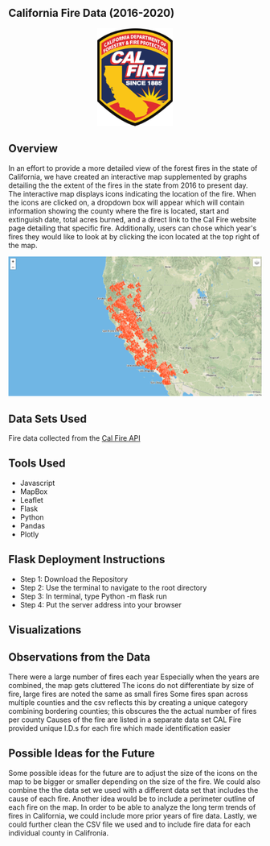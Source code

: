 ## California Fire Data (2016-2020)

<p align="center">
 <img src="images/calfirelogo.png" width="150">
</p>
  
## Overview
In an effort to provide a more detailed view of the forest fires in the state of California, we have created an interactive map supplemented by graphs detailing the the extent of the fires in the state from 2016 to present day. The interactive map displays icons indicating the location of the fire. When the icons are clicked on, a dropdown box will appear which will contain information showing the county where the fire is located, start and extinguish date, total acres burned, and a direct link to the Cal Fire website page detailing that specific fire. Additionally, users can chose which year's fires they would like to look at by clicking the icon located at the top right of the map. 

<p align="center">
 <img src="images/map.png">
</p> 
                                  
## Data Sets Used

Fire data collected from the [Cal Fire API](https://www.fire.ca.gov/umbraco/api/IncidentApi/GeoJsonList?inactive=false)

## Tools Used

* Javascript     
* MapBox
* Leaflet
* Flask
* Python
* Pandas
* Plotly

## Flask Deployment Instructions
* Step 1: Download the Repository
* Step 2: Use the terminal to navigate to the root directory
* Step 3: In terminal, type Python -m flask run
* Step 4: Put the server address into your browser

## Visualizations

## Observations from the Data
There were a large number of fires each year
Especially when the years are combined, the map gets cluttered
The icons do not differentiate by size of fire, large fires are noted the same as small fires
Some fires span across multiple counties and the csv reflects this by creating a unique category combining bordering counties; this obscures the the actual number of fires per county
Causes of the fire are listed in a separate data set 
CAL Fire provided unique I.D.s for each fire which made identification easier


## Possible Ideas for the Future

Some possible ideas for the future are to adjust the size of the icons on the map to be bigger or smaller depending on the size of the fire. We could also combine the the data set we used with a different data set that includes the cause of each fire. Another idea would be to include a perimeter outline of each fire on the map. In order to be able to analyze the long term trends of fires in California, we could include more prior years of fire data. Lastly, we could further clean the CSV file we used and to include fire data for each individual county in Califronia. 


